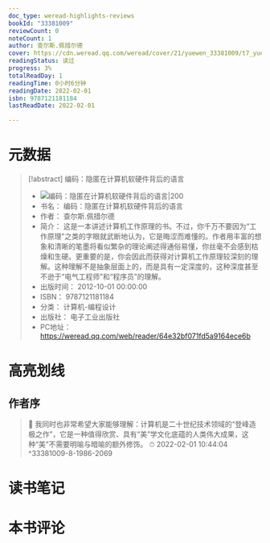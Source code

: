 ```yaml
---
doc_type: weread-highlights-reviews
bookId: "33381009"
reviewCount: 0
noteCount: 1
author: 查尔斯.佩措尔德
cover: https://cdn.weread.qq.com/weread/cover/21/yuewen_33381009/t7_yuewen_333810091708675208.jpg
readingStatus: 读过
progress: 3%
totalReadDay: 1
readingTime: 0小时6分钟
readingDate: 2022-02-01
isbn: 9787121181184
lastReadDate: 2022-02-01

---
```

# 元数据
> [!abstract] 编码：隐匿在计算机软硬件背后的语言
> - ![ 编码：隐匿在计算机软硬件背后的语言|200](https://cdn.weread.qq.com/weread/cover/21/yuewen_33381009/t7_yuewen_333810091708675208.jpg)
> - 书名： 编码：隐匿在计算机软硬件背后的语言
> - 作者： 查尔斯.佩措尔德
> - 简介： 这是一本讲述计算机工作原理的书。不过，你千万不要因为“工作原理”之类的字眼就武断地认为，它是晦涩而难懂的。作者用丰富的想象和清晰的笔墨将看似繁杂的理论阐述得通俗易懂，你丝毫不会感到枯燥和生硬。更重要的是，你会因此而获得对计算机工作原理较深刻的理解。这种理解不是抽象层面上的，而是具有一定深度的，这种深度甚至不逊于“电气工程师”和“程序员”的理解。
> - 出版时间： 2012-10-01 00:00:00
> - ISBN： 9787121181184
> - 分类： 计算机-编程设计
> - 出版社： 电子工业出版社
> - PC地址：https://weread.qq.com/web/reader/64e32bf071fd5a9164ece6b

# 高亮划线

## 作者序

> 📌 我同时也非常希望大家能够理解：计算机是二十世纪技术领域的“登峰造极之作”，它是一种值得欣赏、具有“美”学文化底蕴的人类伟大成果，这种“美”不需要明喻与暗喻的额外修饰。 
> ⏱ 2022-02-01 10:44:04 ^33381009-8-1986-2069

# 读书笔记

# 本书评论

